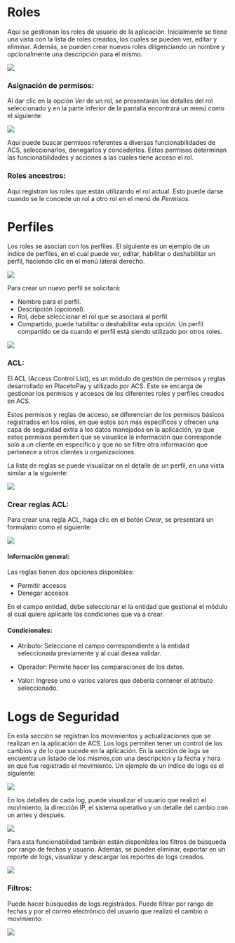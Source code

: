 <!--
type: tab
title: Roles
-->

# Roles

Aquí se gestionan los roles de usuario de la aplicación. Inicialmente se tiene una vista con la lista de roles creados, los cuales se pueden ver, editar y eliminar. Además, se pueden crear nuevos roles diligenciando un nombre y opcionalmente una descripción para el mismo.

![](../assets/images/roles-index.png)

### Asignación de permisos:

Al dar clic en la opción *Ver* de un rol, se presentarán los detalles del rol seleccionado y en la parte inferior de la pantalla encontrará un menú como el siguiente:

![](../assets/images/permissions.png)

Aquí puede buscar permisos referentes a diversas funcionabilidades de ACS, seleccionarlos, denegarlos y concederlos. Estos permisos determinan las funcionabilidades y acciones a las cuales tiene acceso el rol.

### Roles ancestros:

Aquí registran los roles que están utilizando el rol actual. Esto puede darse cuando se le concede un rol a otro rol en el menú de *Permisos*.

<!--
type: tab
title: Perfiles
-->

# Perfiles

Los roles se asocian con los perfiles. El siguiente es un ejemplo de un índice de perfiles, en el cual puede ver, editar, habilitar o deshabilitar un perfil, haciendo clic en el menú lateral derecho. 

![](../assets/images/profiles-index.png)

Para crear un nuevo perfil se solicitará:

- Nombre para el perfil.
- Descripción (opcional).
- Rol, debe seleccionar el rol que se asociará al perfil.
- Compartido, puede habilitar o deshabilitar esta opción. Un perfil compartido se da cuando el perfil está siendo utilizado por otros roles.

![](../assets/images/profile-create.png)

### ACL:

El ACL (Access Control List), es un módulo de gestión de permisos y reglas desarrollado en PlacetoPay y utilizado por ACS. Este se encarga de gestionar los permisos y accesos de los diferentes roles y perfiles creados en ACS. 

Estos permisos y reglas de acceso, se diferencian de los permisos básicos registrados en los roles, en que estos son más específicos y ofrecen una capa de seguridad extra a los datos manejados en la aplicación, ya que estos permisos permiten que se visualice la información que corresponde solo a un cliente en específico y que no se filtre otra información que pertenece a otros clientes u organizaciones.

La lista de reglas se puede visualizar en el detalle de un perfil, en una vista similar a la siguiente:

![](../assets/images/acl-list.png)

### Crear reglas ACL:

Para crear una regla ACL, haga clic en el botón *Crear*, se presentará un formulario como el siguiente:

![](../assets/images/acl-create.png)

#### Información general:

Las reglas tienen dos opciones disponibles:
- Permitir accesos
- Denegar accesos

En el campo entidad, debe seleccionar el la entidad que gestional el módulo al cual quiere aplicarle las condiciones que va a crear.

#### Condicionales:

- Atributo: Seleccione el campo correspondiente a la entidad seleccionada previamente y al cual desea validar.

- Operador: Permite hacer las comparaciones de los datos.

- Valor: Ingrese uno o varios valores que debería contener el atributo seleccionado.

<!--
type: tab
title: Logs
-->

# Logs de Seguridad

En esta sección se registran los movimientos y actualizaciones que se realizan en la aplicación de ACS. Los logs permiten tener un control de los cambios y de lo que sucede en la aplicación. 
En la sección de logs se encuentra un listado de los mismos,con una descripción y la fecha y hora en que fue registrado el movimiento. Un ejemplo de un índice de logs es el siguiente:

![](../assets/images/logs-index.png)


En los detalles de cada log, puede visualizar el usuario que realizó el movimiento, la dirección IP, el sistema operativo y un detalle del cambio con un antes y después.

![](../assets/images/logs-detail.png)


Para esta funcionabilidad también están disponibles los filtros de búsqueda por rango de fechas y usuario. Además, se pueden eliminar, exportar en un reporte de logs,  visualizar y descargar los reportes de logs creados.

![](../assets/images/logs-actions.png)

### Filtros:

Puede hacer búsquedas de logs registrados. Puede filtrar por rango de fechas y por el correo electrónico del usuario que realizó el cambio o movimiento:

![](../assets/images/logs-filters.png)


<!-- type: tab-end -->